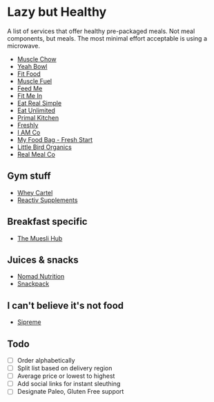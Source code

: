# Lazy but Healthy

A list of services that offer healthy pre-packaged meals. Not meal components, but meals. The most minimal effort acceptable is using a microwave.

* [Muscle Chow](https://musclechow.co.nz)
* [Yeah Bowl](http://www.yeahbowl.com)
* [Fit Food](https://www.fitfood.nz)
* [Muscle Fuel](https://musclefuel.co.nz)
* [Feed Me](https://www.feed-me.co.nz)
* [Fit Me In](http://www.fitmein.co.nz)
* [Eat Real Simple](https://eatrealsimple.nz)
* [Eat Unlimited](https://eat.co.nz)
* [Primal Kitchen](http://primalkitchen.co.nz)
* [Freshly](https://www.freshly.com)
* [I AM Co](https://iamco.co.nz)
* [My Food Bag - Fresh Start](https://www.myfoodbag.co.nz/fresh-start)
* [Little Bird Organics](https://littlebirdorganics.co.nz/)
* [Real Meal Co](https://www.realmeal.co.nz/)

## Gym stuff

* [Whey Cartel](https://wheycartel.com/)
* [Reactiv Supplements](https://www.reactivsupplements.co.nz/)

## Breakfast specific

* [The Muesli Hub](http://www.themueslihub.co.nz)

## Juices & snacks

* [Nomad Nutrition](http://www.nomadnutrition.co.nz/)
* [Snackpack](https://www.snackpack.co.nz/)

## I can't believe it's not food

* [Sipreme](https://sipreme.nz)

## Todo

* [ ] Order alphabetically
* [ ] Split list based on delivery region
* [ ] Average price or lowest to highest
* [ ] Add social links for instant sleuthing
* [ ] Designate Paleo, Gluten Free support
